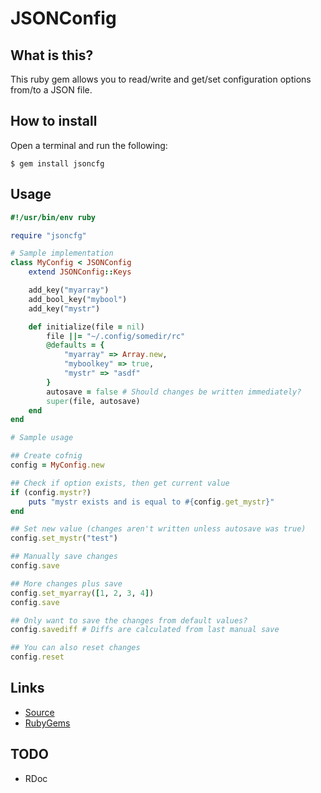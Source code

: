 # JSONConfig

## What is this?

This ruby gem allows you to read/write and get/set configuration
options from/to a JSON file.

## How to install

Open a terminal and run the following:

```
$ gem install jsoncfg
```

## Usage

```ruby
#!/usr/bin/env ruby

require "jsoncfg"

# Sample implementation
class MyConfig < JSONConfig
    extend JSONConfig::Keys

    add_key("myarray")
    add_bool_key("mybool")
    add_key("mystr")

    def initialize(file = nil)
        file ||= "~/.config/somedir/rc"
        @defaults = {
            "myarray" => Array.new,
            "myboolkey" => true,
            "mystr" => "asdf"
        }
        autosave = false # Should changes be written immediately?
        super(file, autosave)
    end
end

# Sample usage

## Create cofnig
config = MyConfig.new

## Check if option exists, then get current value
if (config.mystr?)
    puts "mystr exists and is equal to #{config.get_mystr}"
end

## Set new value (changes aren't written unless autosave was true)
config.set_mystr("test")

## Manually save changes
config.save

## More changes plus save
config.set_myarray([1, 2, 3, 4])
config.save

## Only want to save the changes from default values?
config.savediff # Diffs are calculated from last manual save

## You can also reset changes
config.reset
```

## Links

- [Source](https://gitlab.com/mjwhitta/jsoncfg/tree/ruby)
- [RubyGems](https://rubygems.org/gems/jsoncfg)

## TODO

- RDoc
